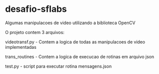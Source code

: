 # desafio-sflabs
Algumas manipulacoes de video utilizando a biblioteca OpenCV

O projeto contem 3 arquivos:

videotransf.py - Contem a logica de todas as manipulacoes de video implementadas

trans_routines - Contem a logica de execucao de rotinas em arquivo json

test.py - script para executar rotina mensagens.json
